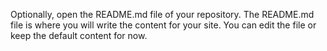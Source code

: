 Optionally, open the README.md file of your repository. The README.md file is where you will write the content for your site. You can edit the file or keep the default content for now.


